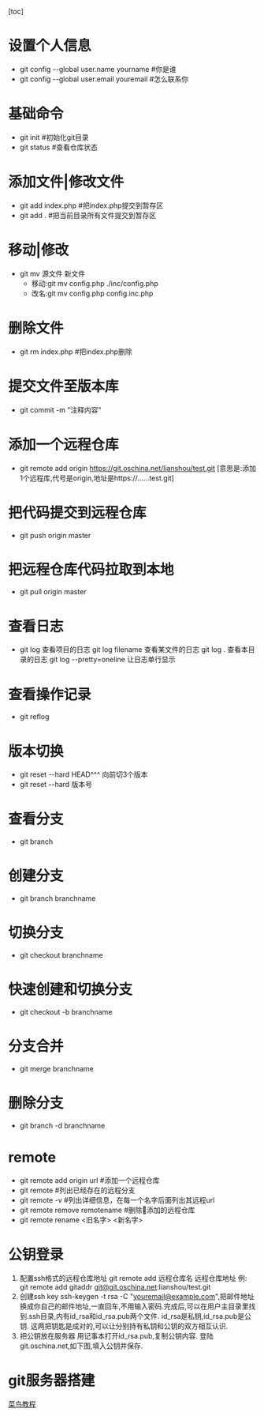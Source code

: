 [toc]
# 设置个人信息
- git config --global user.name yourname #你是谁
- git config --global user.email youremail #怎么联系你

# 基础命令
- git init #初始化git目录
- git status #查看仓库状态

# 添加文件|修改文件
- git add index.php #把index.php提交到暂存区
- git add . #把当前目录所有文件提交到暂存区

# 移动|修改
- git mv 源文件 新文件
  - 移动:git mv config.php ./inc/config.php
  - 改名:git mv config.php config.inc.php
# 删除文件
- git rm index.php #把index.php删除

# 提交文件至版本库
- git commit -m "注释内容"

# 添加一个远程仓库
- git remote add origin https://git.oschina.net/lianshou/test.git
[意思是:添加1个远程库,代号是origin,地址是https://......test.git]

# 把代码提交到远程仓库
- git push origin master

# 把远程仓库代码拉取到本地
- git pull origin master

# 查看日志
- git log 查看项目的日志
git log filename 查看某文件的日志
git log . 查看本目录的日志
git log --pretty=oneline 让日志单行显示

# 查看操作记录
- git reflog

# 版本切换
- git reset --hard HEAD^^^ 向前切3个版本
- git reset --hard 版本号

# 查看分支
- git branch

# 创建分支
- git branch branchname

# 切换分支
- git checkout branchname

# 快速创建和切换分支
- git checkout -b branchname

# 分支合并
- git merge branchname

# 删除分支
- git branch -d branchname



# remote
- git remote add origin url #添加一个远程仓库
- git remote #列出已经存在的远程分支
- git remote -v #列出详细信息，在每一个名字后面列出其远程url
- git remote remove remotename #删除添加的远程仓库
- git remote rename <旧名字> <新名字>


# 公钥登录
1. 配置ssh格式的远程仓库地址
git remote add 远程仓库名 远程仓库地址
例:
git remote add gitaddr git@git.oschina.net:lianshou/test.git
2. 创建ssh key
ssh-keygen -t rsa -C "youremail@example.com",把邮件地址换成你自己的邮件地址,一直回车,不用输入密码.完成后,可以在用户主目录里找 到.ssh目录,内有id_rsa和id_rsa.pub两个文件. id_rsa是私钥,id_rsa.pub是公钥. 这两把钥匙是成对的,可以让分别持有私钥和公钥的双方相互认识.
3. 把公钥放在服务器 用记事本打开id_rsa.pub,复制公钥内容. 登陆git.oschina.net,如下图,填入公钥并保存.

# git服务器搭建
[菜鸟教程](http://www.runoob.com/git/git-server.html)

